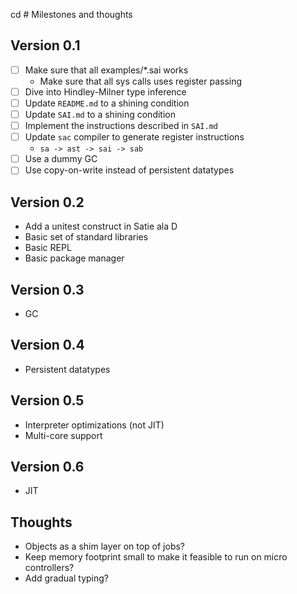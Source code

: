 cd # Milestones and thoughts

## Version 0.1

* [ ] Make sure that all examples/*.sai works
  - Make sure that all sys calls uses register passing
* [ ] Dive into Hindley-Milner type inference
* [ ] Update `README.md` to a shining condition
* [ ] Update `SAI.md` to a shining condition
* [ ] Implement the instructions described in `SAI.md`
* [ ] Update `sac` compiler to generate register instructions
  - `sa -> ast -> sai -> sab`
* [ ] Use a dummy GC
* [ ] Use copy-on-write instead of persistent datatypes

## Version 0.2

* Add a unitest construct in Satie ala D
* Basic set of standard libraries
* Basic REPL
* Basic package manager

## Version 0.3

* GC

## Version 0.4

* Persistent datatypes

## Version 0.5

* Interpreter optimizations (not JIT)
* Multi-core support

## Version 0.6

* JIT

## Thoughts

* Objects as a shim layer on top of jobs?
* Keep memory footprint small to make it feasible to run on micro
  controllers?
* Add gradual typing?
